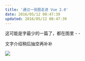 ```yaml
---
title: '通过一张图走进 Vue 2.0'
date: 2016/05/12 08:47:39
updated: 2016/05/12 08:47:39
---
```


这可能是字最少的一篇了，都在图里 - -

文字介绍稍后抽空再补补

[![](https://ww2.sinaimg.cn/large/660d0cdfgw1f3sv9xpn3vj21221yrdp8.jpg)](https://ww2.sinaimg.cn/large/660d0cdfgw1f3sv9xpn3vj21221yrdp8.jpg)

